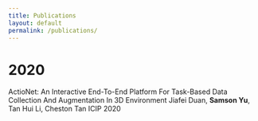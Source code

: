 ```yaml
---
title: Publications
layout: default
permalink: /publications/
---
```


# 2020
ActioNet: An Interactive End-To-End Platform For Task-Based Data Collection And Augmentation In 3D Environment
Jiafei Duan, **Samson Yu**, Tan Hui Li, Cheston Tan
ICIP 2020